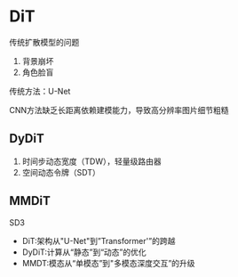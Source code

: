 # DiT

传统扩散模型的问题

1. 背景崩坏
2. 角色脸盲

传统方法：U-Net

CNN方法缺乏长距离依赖建模能力，导致高分辨率图片细节粗糙

## DyDiT

1. 时间步动态宽度（TDW），轻量级路由器
2. 空间动态令牌（SDT）

## MMDiT

SD3

- DiT:架构从"U-Net"到”Transformer'”的跨越 
- DyDiT:计算从“静态”到“动态”的优化 
- MMDT:模态从“单模态”到"多模态深度交互”的升级